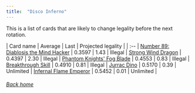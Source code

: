 ```yaml
---
title:  "Disco Inferno"
---
```


This is a list of cards that are likely to change legality before the next rotation.

| Card name | Average | Last | Projected legality |
| :-- |
[Number 89: Diablosis the Mind Hacker](https://db.ygoprodeck.com/card/?search=Number%2089:%20Diablosis%20the%20Mind%20Hacker) | 0.3597 | 1.43 | Illegal |
[Strong Wind Dragon](https://db.ygoprodeck.com/card/?search=Strong%20Wind%20Dragon) | 0.4397 | 2.30 | Illegal |
[Phantom Knights' Fog Blade](https://db.ygoprodeck.com/card/?search=Phantom%20Knights'%20Fog%20Blade) | 0.4553 | 0.83 | Illegal |
[Breakthrough Skill](https://db.ygoprodeck.com/card/?search=Breakthrough%20Skill) | 0.4910 | 0.81 | Illegal |
[Jurrac Dino](https://db.ygoprodeck.com/card/?search=Jurrac%20Dino) | 0.5170 | 0.39 | Unlimited |
[Infernal Flame Emperor](https://db.ygoprodeck.com/card/?search=Infernal%20Flame%20Emperor) | 0.5452 | 0.01 | Unlimited |

###### [Back home](index)